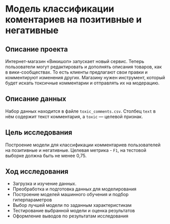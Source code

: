 # Модель классификации коментариев на позитивные и негативные  

## Описание проекта
Интернет-магазин «Викишоп» запускает новый сервис. Теперь пользователи могут редактировать и дополнять описания товаров, как в вики-сообществах. То есть клиенты предлагают свои правки и комментируют изменения других. Магазину нужен инструмент, который будет искать токсичные комментарии и отправлять их на модерацию.

## Описание данных
Набор данных находится в файле `toxic_comments.csv`.
Столбец `text` в нём содержит текст комментария, а `toxic` — целевой признак.

## Цель исследования

Построение модели для классификации комментариев пользователей на позитивные и негативные.
Целевая метрика - `F1`, на тестовой выборке должна быть не менее 0,75.

## Ход исследования

* Загрузка и изучение данных.
* Преобработка и подготовка данных для моделирования
* Построение моделей машинного обучения и подбор гиперпараметров
* Выбор лучшей модели по заданным характеристикам
* Тестирование выбранной модели и оценка результатов
* Оформление выводов по результатам исследования
